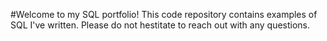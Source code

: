 #Welcome to my SQL portfolio! This code repository contains examples of SQL I've written. Please do not hestitate to reach out with any questions. 
